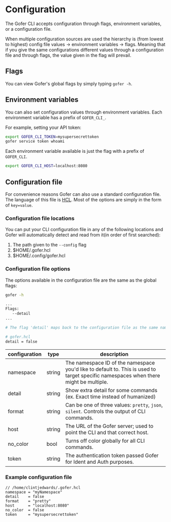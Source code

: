 # Configuration

The Gofer CLI accepts configuration through flags, environment variables, or a configuration file.

When multiple configuration sources are used the hierarchy is (from lowest to highest) config file values -> environment variables -> flags. Meaning that if you give the same configurations different values through a configuration file and through flags, the value given in the flag will prevail.

## Flags

You can view Gofer's global flags by simply typing `gofer -h`.

## Environment variables

You can also set configuration values through environment variables. Each environment variable has a prefix
of `GOFER_CLI_`.

For example, setting your API token:

```bash
export GOFER_CLI_TOKEN=mysupersecrettoken
gofer service token whoami
```

Each environment variable available is just the flag with a prefix of `GOFER_CLI`.

```bash
export GOFER_CLI_HOST=localhost:8080
```

## Configuration file

For convenience reasons Gofer can also use a standard configuration file. The language of this file is [HCL](https://octopus.com/blog/introduction-to-hcl-and-hcl-tooling). Most of the options are simply in the form of `key=value`.

### Configuration file locations

You can put your CLI configuration file in any of the following locations and Gofer will automatically detect and read from it(in order of first searched):

1. The path given to the `--config` flag
2. $HOME/.gofer.hcl
3. $HOME/.config/gofer.hcl

### Configuration file options

The options available in the configuration file are the same as the global flags:

```bash
gofer -h

...
Flags:
   --detail
...

# The flag 'detail' maps back to the configuration file as the same name

# gofer.hcl
detail = false
```

| configuration | type   | description                                                                                                                          |
| ------------- | ------ | ------------------------------------------------------------------------------------------------------------------------------------ |
| namespace     | string | The namespace ID of the namespace you'd like to default to. This is used to target specific namespaces when there might be multiple. |
| detail        | string | Show extra detail for some commands (ex. Exact time instead of humanized)                                                            |
| format        | string | Can be one of three values: `pretty`, `json`, `silent`. Controls the output of CLI commands.                                         |
| host          | string | The URL of the Gofer server; used to point the CLI and that correct host.                                                            |
| no_color      | bool   | Turns off color globally for all CLI commands.                                                                                       |
| token         | string | The authentication token passed Gofer for Ident and Auth purposes.                                                                   |

### Example configuration file

```hcl
// /home/clintjedwards/.gofer.hcl
namespace = "myNamespace"
detail    = false
format    = "pretty"
host      = "localhost:8080"
no_color  = false
token     = "mysupersecrettoken"
```
